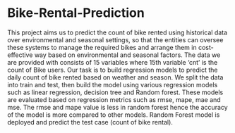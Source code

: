 # Bike-Rental-Prediction

This project aims us to predict the count of bike rented using historical data over environmental and seasonal settings, so that the entities can oversee these systems to manage the required bikes and arrange them in cost-effective way based on environmental and seasonal factors. The data we are provided with consists of 15 variables where 15th variable ‘cnt’ is the count of Bike users. Our task is to build regression models to predict the daily count of bike rented based on weather and season. We split the data into train and test, then build the model using various regression models such as linear regression, decision tree and Random forest. These models are evaluated based on regression metrics such as rmse, mape, mae and mse. The rmse and mape value is less in random forest hence the accuracy of the model is more compared to other models. Random Forest model is deployed and predict the test case (count of bike rental).
